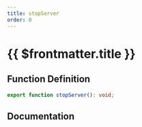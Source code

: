 ```yaml
---
title: stopServer
order: 0
---
```


# {{ $frontmatter.title }}

## Function Definition

```ts
export function stopServer(): void;
```

## Documentation

<!--@include: ./parts/stopServer.md-->
